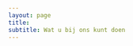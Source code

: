 ```yaml
---
layout: page
title: 
subtitle: Wat u bij ons kunt doen
---
```


<!---
U bent op zoek naar dagbesteding en zou de dag graag doorbrengen in een rustige, creatieve en gezellige omgeving dan bent u bij Studio 10 van harte welkom.

Bij ons staat de cliënt (u) centraal. We proberen zoveel mogelijk op uw wensen in te spelen. Alles is bespreekbaar.
--->
